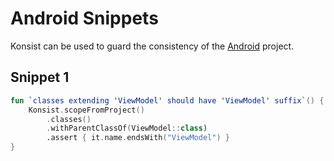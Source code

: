 # Android Snippets

Konsist can be used to guard the consistency of the [Android](https://www.android.com/) project.

## Snippet 1

```kotlin
fun `classes extending 'ViewModel' should have 'ViewModel' suffix`() {
    Konsist.scopeFromProject()
        .classes()
        .withParentClassOf(ViewModel::class)
        .assert { it.name.endsWith("ViewModel") }
}
```
